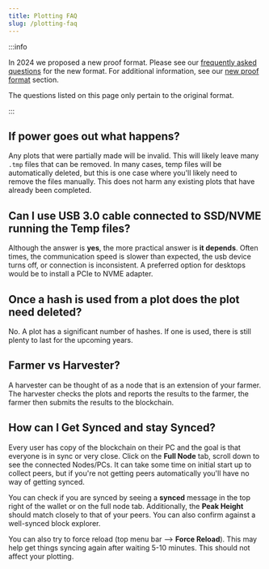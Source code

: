 ```yaml
---
title: Plotting FAQ
slug: /plotting-faq
---
```


:::info

In 2024 we proposed a new proof format. Please see our [frequently asked questions](/new-proof-faq) for the new format. For additional information, see our [new proof format](/new-proof-introduction) section.

The questions listed on this page only pertain to the original format.

:::

## If power goes out what happens?

Any plots that were partially made will be invalid. This will likely leave many `.tmp` files that can be removed. In many cases, temp files will be automatically deleted, but this is one case where you'll likely need to remove the files manually. This does not harm any existing plots that have already been completed.

## Can I use USB 3.0 cable connected to SSD/NVME running the Temp files?

Although the answer is **yes**, the more practical answer is **it depends**. Often times, the communication speed is slower than expected, the usb device turns off, or connection is inconsistent. A preferred option for desktops would be to install a PCIe to NVME adapter.

## Once a hash is used from a plot does the plot need deleted?

No. A plot has a significant number of hashes. If one is used, there is still plenty to last for the upcoming years.

## Farmer vs Harvester?

A harvester can be thought of as a node that is an extension of your farmer. The harvester checks the plots and reports the results to the farmer, the farmer then submits the results to the blockchain.

## How can I Get Synced and stay Synced?

Every user has copy of the blockchain on their PC and the goal is that everyone is in sync or very close. Click on the **Full Node** tab, scroll down to see the connected Nodes/PCs. It can take some time on initial start up to collect peers, but if you're not getting peers automatically you'll have no way of getting synced.

You can check if you are synced by seeing a **synced** message in the top right of the wallet or on the full node tab. Additionally, the **Peak Height** should match closely to that of your peers. You can also confirm against a well-synced block explorer.

You can also try to force reload (top menu bar --> **Force Reload**). This may help get things syncing again after waiting 5-10 minutes. This should not affect your plotting.
